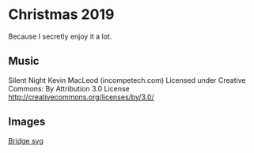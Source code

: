 # Christmas 2019

Because I secretly enjoy it a lot.

## Music
Silent Night Kevin MacLeod (incompetech.com)
Licensed under Creative Commons: By Attribution 3.0 License
http://creativecommons.org/licenses/by/3.0/

## Images

[Bridge svg](https://nl.m.wikipedia.org/wiki/Bestand:Arch_bridge_icon.svg)
